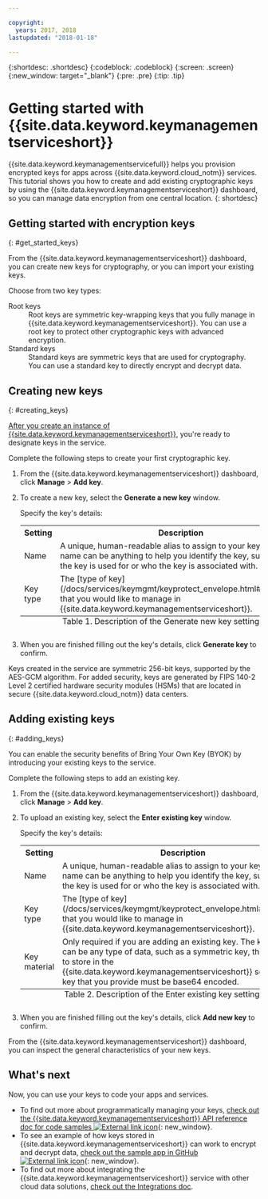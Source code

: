 ```yaml
---

copyright:
  years: 2017, 2018
lastupdated: "2018-01-18"

---
```


{:shortdesc: .shortdesc}
{:codeblock: .codeblock}
{:screen: .screen}
{:new_window: target="_blank"}
{:pre: .pre}
{:tip: .tip}

# Getting started with {{site.data.keyword.keymanagementserviceshort}}

{{site.data.keyword.keymanagementservicefull}} helps you provision encrypted keys for apps across {{site.data.keyword.cloud_notm}} services. This tutorial shows you how to create and add existing cryptographic keys by using the {{site.data.keyword.keymanagementserviceshort}} dashboard, so you can manage data encryption from one central location.
{: shortdesc}

## Getting started with encryption keys
{: #get_started_keys}

From the {{site.data.keyword.keymanagementserviceshort}} dashboard, you can create new keys for cryptography, or you can import your existing keys. 

Choose from two key types:

<dl>
  <dt>Root keys</dt>
    <dd>Root keys are symmetric key-wrapping keys that you fully manage in {{site.data.keyword.keymanagementserviceshort}}. You can use a root key to protect other cryptographic keys with advanced encryption.</dd>
  <dt>Standard keys</dt>
    <dd>Standard keys are symmetric keys that are used for cryptography. You can use a standard key to directly encrypt and decrypt data.</dd>
</dl>

## Creating new keys
{: #creating_keys}

[After you create an instance of {{site.data.keyword.keymanagementserviceshort}}](https://console.ng.bluemix.net/catalog/services/key-protect/?taxonomyNavigation=apps), you're ready to designate keys in the service. 

Complete the following steps to create your first cryptographic key. 

1. From the {{site.data.keyword.keymanagementserviceshort}} dashboard, click **Manage** &gt; **Add key**.
2. To create a new key, select the **Generate a new key** window.

    Specify the key's details:

    <table>
      <tr>
        <th>Setting</th>
        <th>Description</th>
      </tr>
      <tr>
        <td>Name</td>
        <td>A unique, human-readable alias to assign to your key. The name can be anything to help you identify the key, such as what the key is used for or who the key is associated with.</td>
      </tr>
      <tr>
        <td>Key type</td>
        <td>The [type of key](/docs/services/keymgmt/keyprotect_envelope.html#key_types) that you would like to manage in {{site.data.keyword.keymanagementserviceshort}}.</td>
      </tr>
      <caption style="caption-side:bottom;">Table 1. Description of the Generate new key settings</caption>
    </table>

3. When you are finished filling out the key's details, click **Generate key** to confirm. 

Keys created in the service are symmetric 256-bit keys, supported by the AES-GCM algorithm. For added security, keys are generated by FIPS 140-2 Level 2 certified hardware security modules (HSMs) that are located in secure {{site.data.keyword.cloud_notm}} data centers. 

## Adding existing keys
{: #adding_keys}

You can enable the security benefits of Bring Your Own Key (BYOK) by introducing your existing keys to the service. 

Complete the following steps to add an existing key.

1. From the {{site.data.keyword.keymanagementserviceshort}} dashboard, click **Manage** &gt; **Add key**.
2. To upload an existing key, select the **Enter existing key** window.

    Specify the key's details:

    <table>
      <tr>
        <th>Setting</th>
        <th>Description</th>
      </tr>
      <tr>
        <td>Name</td>
        <td>A unique, human-readable alias to assign to your key. The name can be anything to help you identify the key, such as what the key is used for or who the key is associated with.</td>
      </tr>
      <tr>
        <td>Key type</td>
        <td>The [type of key](/docs/services/keymgmt/keyprotect_envelope.html#key_types) that you would like to manage in {{site.data.keyword.keymanagementserviceshort}}.</td>
      </tr>
      <tr>
        <td>Key material</td>
        <td>Only required if you are adding an existing key. The key material can be any type of data, such as a symmetric key, that you want to store in the {{site.data.keyword.keymanagementserviceshort}} service. The key that you provide must be base64 encoded.</td>
      </tr>
      <caption style="caption-side:bottom;">Table 2. Description of the Enter existing key settings</caption>
    </table>

3. When you are finished filling out the key's details, click **Add new key** to confirm. 

From the {{site.data.keyword.keymanagementserviceshort}} dashboard, you can inspect the general characteristics of your new keys. 

## What's next

Now, you can use your keys to code your apps and services.

- To find out more about programmatically managing your keys, [check out the {{site.data.keyword.keymanagementserviceshort}} API reference doc for code samples ![External link icon](../../icons/launch-glyph.svg "External link icon")](https://console.bluemix.net/apidocs/639){: new_window}.
- To see an example of how keys stored in {{site.data.keyword.keymanagementserviceshort}} can work to encrypt and decrypt data, [check out the sample app in GitHub ![External link icon](../../icons/launch-glyph.svg "External link icon")](https://github.com/IBM-Bluemix/key-protect-helloworld-python){: new_window}.
- To find out more about integrating the {{site.data.keyword.keymanagementserviceshort}} service with other cloud data solutions, [check out the Integrations doc](/docs/services/keymgmt/keyprotect_integration.html).